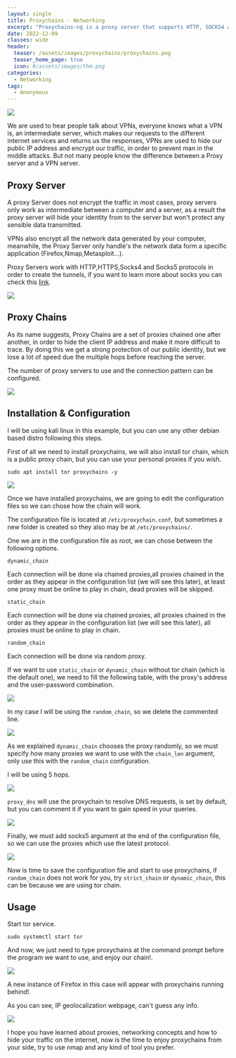 ```yaml
---
layout: single
title: Proxychains - Networking
excerpt: "Proxychains-ng is a proxy server that supports HTTP, SOCKS4 and SOCKS5 internet protocols, and that works on Linux / GNU, BSD and Mac OS X distributions. Proxychains-ng allows any TCP connection made by a given program to follow a series of proxies up your destiny. In today's post, we are going to cover the installation, configuration and usage of proxychains in kali linux."
date: 2022-12-09
classes: wide
header:
  teaser: /assets/images/proxychains/proxychains.png
  teaser_home_page: true
  icon: #/assets/images/thm.png
categories:
  - Networking
tags:
  - Anonymous
---
```


![](/assets/images/proxychains/proxychains.png)

We are used to hear people talk about VPNs, everyone knows what a VPN is, an intermediate server, which makes our requests to the different internet services and returns us the responses, VPNs are used to hide our public IP address and encrypt our traffic, in order to prevent man in the middle attacks. But not many people know the difference between a Proxy server and a VPN server. 

## Proxy Server

A proxy Server does not encrypt the traffic in most cases, proxy servers only work as intermediate between a computer and a server, as a result the proxy server will hide your identity from to the server but won't protect any sensible data transmitted.

VPNs also encrypt all the network data generated by your computer, meanwhile, the Proxy Server only handle's the network data form a specific application (Firefox,Nmap,Metasploit...).

Proxy Servers work with HTTP,HTTPS,Socks4 and Socks5 protocols in order to create the tunnels, if you want to learn more about socks you can check this [link](https://securityintelligence.com/posts/socks-proxy-primer-what-is-socks5-and-why-should-you-use-it/).

![](/assets/images/proxychains/slayer0x.png)

## Proxy Chains

As its name suggests, Proxy Chains are a set of proxies chained one after another, in order to hide the client IP address and make it more difficult to trace.
By doing this we get a strong protection of our public identity, but we lose a lot of speed due the multiple hops before reaching the server.  

The number of proxy servers to use and the connection pattern can be configured.

![](/assets/images/proxychains/pattern.jpg)

## Installation & Configuration

I will be using kali linux in this example, but you can use any other debian based distro following this steps.

First of all we need to install proxychains, we will also install tor chain, which is a public proxy chain, but you can use your personal proxies if you wish.

`sudo apt install tor proxychains -y`

![](/assets/images/proxychains/installation.PNG)

Once we have installed proxychains, we are going to edit the configuration files so we can chose how the chain will work.

The configuration file is located at `/etc/proxychain.conf`, but sometimes a new folder is created so they also may be at `/etc/proxychains/`.

One we are in the configuration file as root, we can chose between the following options.

`dynamic_chain`

Each connection will be done via chained proxies,all proxies chained in the order as they appear in the configuration list (we will see this later), at least one proxy must be online to play in chain, dead proxies will be skipped.

`static_chain`

Each connection will be done via chained proxies, all proxies chained in the order as they appear in the configuration list (we will see this later), all proxies must be online to play in chain.

`random_chain`

Each connection will be done via random proxy.


If we want to use `static_chain` or `dynamic_chain` without tor chain (which is the default one), we need to fill the following table, with the proxy's address and the user-password combination.

![](/assets/images/proxychains/table.PNG)


In my case I will be using the `random_chain`, so we delete the commented line.

![](/assets/images/proxychains/dynamic.PNG)

As we explained `dynamic_chain` chooses the proxy randomly, so we must specify how many proxies we want to use with the `chain_len` argument, only use this with the `random_chain` configuration.

I will be using 5 hops.

![](/assets/images/proxychains/length.PNG)

`proxy_dns` will use the proxychain to resolve DNS requests, is set by default, but you can comment it if you want to gain speed in your queries.

![](/assets/images/proxychains/proxydns.PNG)

Finally, we must add socks5 argument at the end of the configuration file, so we can use the proxies which use the latest protocol. 

![](/assets/images/proxychains/socks.PNG)

Now is time to save the configuration file and start to use proxychains, if `random_chain` does not work for you, try `strict_chain` or `dynamic_chain`, this can be because we are using tor chain.

## Usage

Start tor service.

`sudo systemctl start tor`

And now, we just need to type proxychains at the command prompt before the program we want to use, and enjoy our chain!.

![](/assets/images/proxychains/proxychainscmd.PNG)

A new instance of Firefox in this case will appear with proxychains running behind!.

As you can see, IP geolocalization webpage, can't guess any info.

![](/assets/images/proxychains/IP.PNG)

I hope you have learned about proxies, networking concepts and how to hide your traffic on the internet, now is the time to enjoy proxychains from your side, try to use nmap and any kind of tool you prefer.